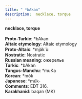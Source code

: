 ```yaml
---
title: " *bAkan"
description:  necklace, torque
---
```

<p data-pagefind-weight="0.5">
<strong> necklace, torque</strong><br><br>
<strong>Proto-Turkic</strong>:  *bAkan<br>
<strong>Altaic etymology</strong>:  Altaic etymology<br>
<strong> Proto-Altaic</strong>:  *mi̯ák`ù<br>
<strong>Nostratic</strong>:  Nostratic<br>
<strong>Russian meaning</strong>:  ожерелье<br>
<strong>Turkic</strong>:  *bAkan<br>
<strong>Tungus-Manchu</strong>:  *muKa<br>
<strong>Korean</strong>:  *mòk<br>
<strong>Japanese</strong>:  *múk-<br>
<strong>Comments</strong>:  EDT 316.<br>
<strong>Karakhanid</strong>:  baqan (MK)<br>

</p>
